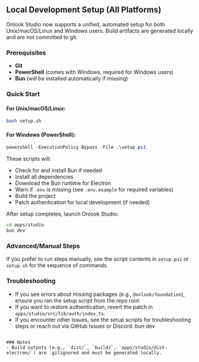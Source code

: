 
## Local Development Setup (All Platforms)

Onlook Studio now supports a unified, automated setup for both Unix/macOS/Linux and Windows users. Build artifacts are generated locally and are not committed to git.

### Prerequisites
- **Git**
- **PowerShell** (comes with Windows, required for Windows users)
- **Bun** (will be installed automatically if missing)

### Quick Start

#### For Unix/macOS/Linux:

```bash
bash setup.sh
```

#### For Windows (PowerShell):

```powershell
powershell -ExecutionPolicy Bypass -File .\setup.ps1
```

These scripts will:
- Check for and install Bun if needed
- Install all dependencies
- Download the Bun runtime for Electron
- Warn if `.env` is missing (see `.env.example` for required variables)
- Build the project
- Patch authentication for local development (if needed)

After setup completes, launch Onlook Studio:

```bash
cd apps/studio
bun dev
```

### Advanced/Manual Steps
If you prefer to run steps manually, see the script contents in `setup.ps1` or `setup.sh` for the sequence of commands.

### Troubleshooting
- If you see errors about missing packages (e.g., `@onlook/foundation`), ensure you ran the setup script from the repo root.
- If you want to restore authentication, revert the patch in `apps/studio/src/lib/auth/index.ts`.
- If you encounter other issues, see the setup scripts for troubleshooting steps or reach out via GitHub Issues or Discord.
bun dev
```

### Notes
- Build outputs (e.g., `dist/`, `build/`, `apps/studio/dist-electron/`) are .gitignored and must be generated locally.
